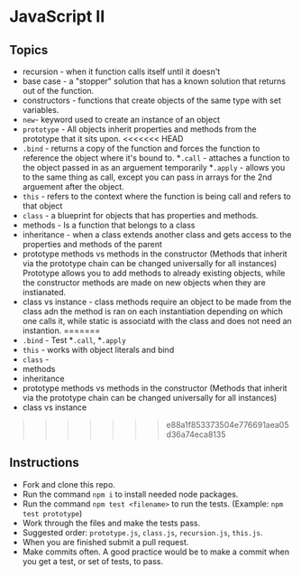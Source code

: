 # JavaScript II

## Topics

* recursion - when it function calls itself until it doesn't
* base case - a "stopper" solution that has a known solution that returns out of the function.
* constructors - functions that create objects of the same type with set variables.
* `new`- keyword used to create an instance of an object
* `prototype` - All objects inherit properties and methods from the prototype that it sits upon.
<<<<<<< HEAD
* `.bind` - returns a copy of the function and forces the function to reference the object where it's bound to.
*`.call` - attaches a function to the object passed in as an arguement temporarily
*`.apply` - allows you to the same thing as call, except you can pass in arrays for the 2nd arguement after the object.
* `this` - refers to the context where the function is being call and refers to that object
* `class` - a blueprint for objects that has properties and methods.
* methods - Is a function that belongs to a class
* inheritance - when a class extends another class and gets access to the properties and methods of the parent
* prototype methods vs methods in the constructor (Methods that inherit via the prototype chain can be changed universally for all instances) Prototype allows you to add methods to already existing objects, while the constructor methods are made on new objects when they are instianated.
* class vs instance - class methods require an object to be made from the class adn the method is ran on each instantiation depending on which one calls it, while static is associatd with the class and does not need an instantion. 
=======
* `.bind` - Test
*`.call`, 
*`.apply`
* `this` - works with object literals and bind 
* `class` - 
* methods
* inheritance
* prototype methods vs methods in the constructor (Methods that inherit via the prototype chain can be changed universally for all instances)
* class vs instance
>>>>>>> e88a1f853373504e776691aea05d36a74eca8135


## Instructions

* Fork and clone this repo.
* Run the command `npm i` to install needed node packages.
* Run the command `npm test <filename>` to run the tests. (Example: `npm test prototype`)
* Work through the files and make the tests pass.
* Suggested order: `prototype.js`, `class.js`, `recursion.js`, `this.js`.
* When you are finished submit a pull request.
* Make commits often.  A good practice would be to make a commit when you get a test, or set of tests, to pass.
